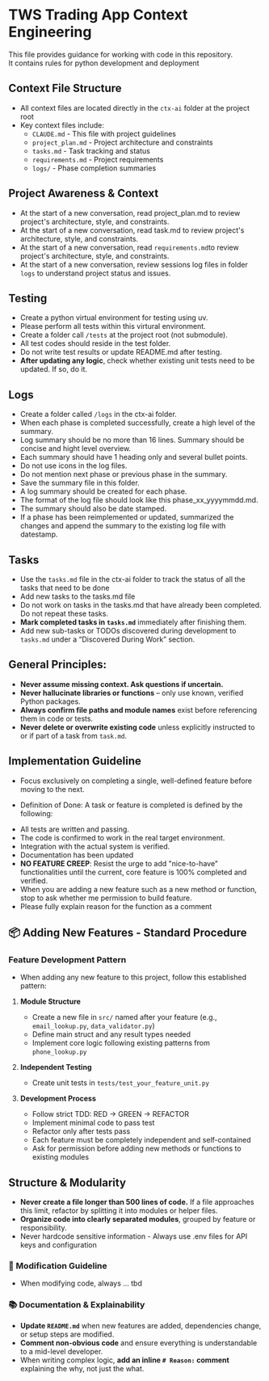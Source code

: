 # TWS Trading App Context Engineering 
This file provides guidance for working with code in this repository.  
It contains rules for python development and deployment 

## Context File Structure
- All context files are located directly in the `ctx-ai` folder at the project root
- Key context files include:
  - `CLAUDE.md` - This file with project guidelines
  - `project_plan.md` - Project architecture and constraints
  - `tasks.md` - Task tracking and status
  - `requirements.md` - Project requirements
  - `logs/` - Phase completion summaries

## Project Awareness & Context
- At the start of a new conversation, read project_plan.md to review project's architecture, style, and constraints.
- At the start of a new conversation, read task.md to review project's architecture, style, and constraints.
- At the start of a new conversation, read `requirements.md`to review project's architecture, style, and constraints.
- At the start of a new conversation, review sessions log files in folder `logs` to understand project status and issues.

## Testing 
- Create a python virtual environment for testing using uv.
- Please perform all tests within this virtural environment.
- Create a folder call `/tests` at the project root (not submodule).
- All test codes should reside in the test folder.
- Do not write test results or update README.md after testing.
- **After updating any logic**, check whether existing unit tests need to be updated. If so, do it.

## Logs
- Create a folder called `/logs` in the ctx-ai folder.
- When each phase is completed successfully, create a high level of the summary. 
- Log summary should be no more than 16 lines. Summary should be concise and hight level overview.
- Each summary should have 1 heading only and several bullet points.
- Do not use icons in the log files.
- Do not mention next phase or previous phase in the summary.
- Save the summary file in this folder.
- A log summary should be created for each phase.
- The format of the log file should look like this phase_xx_yyyymmdd.md.
- The summary should also be date stamped.
- If a phase has been reimplemented or updated, summarized the changes and append the summary to the existing log file with datestamp. 

## Tasks 
- Use the `tasks.md` file in the ctx-ai folder to track the status of all the tasks that need to be done
- Add new tasks to the tasks.md file 
- Do not work on tasks in the tasks.md that have already been completed.  Do not repeat these tasks.
- **Mark completed tasks in `tasks.md`** immediately after finishing them.
- Add new sub-tasks or TODOs discovered during development to `tasks.md` under a “Discovered During Work” section.

## General Principles:
- **Never assume missing context. Ask questions if uncertain.**
- **Never hallucinate libraries or functions** – only use known, verified Python packages.
- **Always confirm file paths and module names** exist before referencing them in code or tests.
- **Never delete or overwrite existing code** unless explicitly instructed to or if part of a task from `task.md`.

## Implementation Guideline
- Focus exclusively on completing a single, well-defined feature before moving to the next.
* Definition of Done: A task or feature is completed is defined by the following:
- All tests are written and passing.
- The code is confirmed to work in the real target environment.
- Integration with the actual system is verified.
- Documentation has been updated
- **NO FEATURE CREEP**: Resist the urge to add "nice-to-have" functionalities until the current, core feature is 100% completed and verified.
- When you are adding a new feature such as a new method or function, stop to ask whether me permission to build feature.
- Please fully explain reason for the function as a comment

## 📦 Adding New Features - Standard Procedure
### Feature Development Pattern
* When adding any new feature to this project, follow this established pattern:

1. **Module Structure**
   - Create a new file in `src/` named after your feature (e.g., `email_lookup.py`, `data_validator.py`)
   - Define main struct and any result types needed
   - Implement core logic following existing patterns from `phone_lookup.py` 

2. **Independent Testing**
   - Create unit tests in `tests/test_your_feature_unit.py`

5. **Development Process**
   - Follow strict TDD: RED → GREEN → REFACTOR
   - Implement minimal code to pass test
   - Refactor only after tests pass
   - Each feature must be completely independent and self-contained
   - Ask for permission before adding new methods or functions to existing modules

## Structure & Modularity
- **Never create a file longer than 500 lines of code.** If a file approaches this limit, refactor by splitting it into modules or helper files.
- **Organize code into clearly separated modules**, grouped by feature or responsibility.
- Never hardcode sensitive information - Always use .env files for API keys and configuration

### 📎 Modification Guideline
- When modifying code, always ... tbd 

### 📚 Documentation & Explainability
- **Update `README.md`** when new features are added, dependencies change, or setup steps are modified.
- **Comment non-obvious code** and ensure everything is understandable to a mid-level developer.
- When writing complex logic, **add an inline `# Reason:` comment** explaining the why, not just the what.

